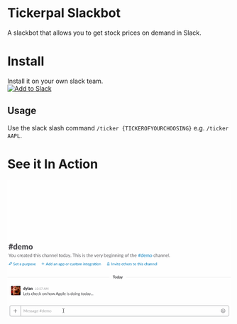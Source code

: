 # Tickerpal Slackbot
A slackbot that allows you to get stock prices on demand in Slack.

# Install
Install it on your own slack team.  
<a href="https://slack.com/oauth/authorize?scope=commands&client_id=32901587250.150487294342"><img alt="Add to Slack" height="40" width="139" src="https://platform.slack-edge.com/img/add_to_slack.png" srcset="https://platform.slack-edge.com/img/add_to_slack.png 1x, https://platform.slack-edge.com/img/add_to_slack@2x.png 2x" /></a>

## Usage
Use the slack slash command `/ticker {TICKEROFYOURCHOOSING}` e.g. `/ticker AAPL`.

# See it In Action
![](img/demo.gif)